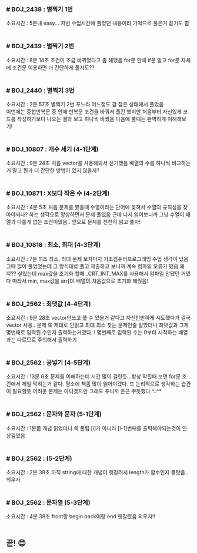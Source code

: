 ### # BOJ_2438 : 별찍기 1번
소요시간 : 5분내
easy... 저번 수업시간에 풀었던 내용이라 기억으로 풀은거 같기도 함  
    <br />
    
### # BOJ_2439 : 별찍기 2번
소요시간 : 8분 14초
조건이 조금 바뀌었다고 좀 헤맸음 for문 안에 if문 말고 for문 자체에 조건문 이용하면 더 간단하게 풀지도??  
    <br />
    
### # BOJ_2440 : 별찍기 3번
소요시간 : 2분 57초
별찍기 2번 푸느라 어느정도 감 잡은 상태에서 풀었음   
이번에는 중첩반복문 중 안에 반복문 조건을 바꿔서 풀긴 했지만 처음부터 자신있게 코드를 작성하기보다 나오는 결과 보고 하나씩 바꿨음 다음에 풀때는 완벽하게 이해해보기!  
    <br />
    
### # BOJ_10807 : 개수 세기 (4-1단계)
소요시간 : 9분 24초
처음 vector를 사용해봐서 신기했음 배열의 수를 하나씩 비교하는거 말고 뭔가 더 간단한 방법이 있지 않을까?  
    <br />
    
### # BOJ_10871 : X보다 작은 수 (4-2단계)
소요시간 : 4분 5초
처음 문제를 봤을때 수열이라는 단어에 꽂혀서 수열의 규칙성을 찾아야되나? 하는 생각으로 망상하면서 문제 풀었음 근데 다시 읽어보니까 그냥 수열이 배열과 다를게 없는 조건이었음.. 앞으로 문제를 천천히 읽고 풀자!  
    <br />
    
### # BOJ_10818 : 최소, 최대 (4-3단계)
소요시간 : 7분 11초
최소, 최대 문제 보자마자 기초컴퓨터프로그래밍 수업 생각이 났음 그때 많이 풀었었는데 그 방식대로 풀고 제출하고 보니까 계속 컴파일 오류가 떴음 왜지?? 싶었는데 max값을 초기화 할때 _CRT_INT_MAX를 사용해서 컴파일 안됐던 거였다 따라서 min, max값을 arr[0] 배열의 처음값으로 초기화 해줬음!  
    <br />
    
### # BOJ_2562 : 최댓값 (4-4단계)
소요시간 : 9분 28초
vector안쓰고 풀 수 있을거 같다고 자신만만하게 시도했다가 결국 vector 사용.. 문제 또 제대로 안읽고 최대 최소 찾는 문제인줄 알았더니 최댓값과 그게 몇번째로 입력된 수인지 출력하는거였다..! 몇번째로 입력된 수는 0부터 시작하는 배열과는 다르므로 주의해서 출력하기  
    <br />
    
### # BOJ_2562 : 공넣기 (4-5단계)
소요시간 : 13분 6초
문제를 이해하는데 시간 많이 걸린듯.. 항상 막힐때 보면 for문 조건에서 제일 막히는거 같다. 평소에 책좀 많이 읽어야겠다. 또 논리적으로 생각하는 습관이 필요할듯 어려운 문제는 아니겠지만 그래도 푸니까 은근 뿌듯했다 ^..^*  
    <br />
    
### # BOJ_2562 : 문자와 문자 (5-1단계)
소요시간 : 1분쯤
개념 읽었더니 쑥 풀림 [i]가 아니라 [i-1]번째를 출력해야되는것이 인상깊었음  
    <br />
    
### # BOJ_2562 :  (5-2단계)
소요시간 : 2분 38초
아직 string에 대한 개념이 헷갈려서 length가 함수인지 몰랐음.. 외우자  
    <br />
    
### # BOJ_2562 : 문자열 (5-3단계)
소요시간 : 4분 38초
front랑 begin back이랑 end 헷갈렸음 외우자!!  
    <br />
    

## 끝! :blush:
